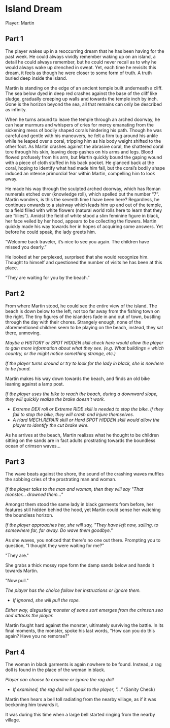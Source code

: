 # Island Dream

Player: Martin

## Part 1

The player wakes up in a reoccurring dream that he has been having for the past week. He could always vividly remember waking up on an island, a detail he could always remember, but he could never recall as to why he would always wake up drenched in sweat. Yet, each time he revisits this dream, it feels as though he were closer to some form of truth. A truth buried deep inside the island. 

Martin is standing on the edge of an ancient temple built underneath a cliff. The sea below dyed in deep red crashes against the base of the cliff like sludge, gradually creeping up walls and towards the temple inch by inch. Gone is the horizon beyond the sea, all that remains can only be described as infinity.

When he turns around to leave the temple through an arched doorway, he can hear murmurs and whispers of cries for mercy emanating from the sickening mess of bodily shaped corals hindering his path. Though he was careful and gentle with his maneuvers, he felt a firm tug around his ankle while he leaped over a coral, tripping him as his body weight shifted to the other foot. As Martin crashes against the abrasive coral, the shattered coral tore through his skin, leaving deep gashes on his arms and legs. Blood flowed profusely from his arm, but Martin quickly bound the gaping wound with a piece of cloth stuffed in his back pocket. He glanced back at the coral, hoping to identify what had made him fall, but the coral’s bodily shape induced an intense primordial fear within Martin, compelling him to look away.

He made his way through the sculpted arched doorway, which has Roman numerals etched over (knowledge roll), which spelled out the number “7”. Martin wonders, is this the seventh time I have been here? Regardless, he continues onwards to a stairway which leads him up and out of the temple, to a field filled with white flowers (natural world rolls here to learn that they are “lilies”). Amidst the field of white stood a slim feminine figure in black, her face veiled by her hood, appears to be collecting the flowers. Martin quickly made his way towards her in hopes of acquiring some answers. Yet before he could speak, the lady greets him.

“Welcome back traveler, it’s nice to see you again. The children have missed you dearly.”

He looked at her perplexed, surprised that she would recognize him. Thought to himself and questioned the number of visits he has been at this place.

“They are waiting for you by the beach.”

## Part 2

From where Martin stood, he could see the entire view of the island. The beach is down below to the left, not too far away from the fishing town on the right. The tiny figures of the islanders fade in and out of town, bustling through the day with their chores. Strangely enough, none of the aforementioned children seem to be playing on the beach, instead, they sat there, unmoving.

*Maybe a HISTORY or SPOT HIDDEN skill check here would allow the player to gain more information about what they see. (e.g. What buildings = which country, or the might notice something strange, etc.)*

*If the player turns around or try to look for the lady in black, she is nowhere to be found.*

Martin makes his way down towards the beach, and finds an old bike leaning against a lamp post.

*If the player uses the bike to reach the beach, during a downward slope, they will quickly realize the brake doesn't work.*
- *Extreme DEX roll or Extreme RIDE skill is needed to stop the bike. If they fail to stop the bike, they will crash and injure themselves.*
- *A Hard MECH.REPAIR skill or Hard SPOT HIDDEN skill would allow the player to identify the cut brake wire.* 

As he arrives at the beach, Martin realizes what he thought to be children sitting on the sands are in fact adults prostrating towards the boundless ocean of crimson waves...

## Part 3

The wave beats against the shore, the sound of the crashing waves muffles the sobbing cries of the prostrating man and woman. 

*If the player talks to the man and woman, then they will say "That monster... drowned them..."*

Amongst them stood the same lady in black garments from before, her features still hidden behind the hood, yet Martin could sense her watching the boundless horizon.

*If the player approaches her, she will say, "They have left now, sailing, to somewhere far, far away. Do wave them goodbye."*

As she waves, you noticed that there's no one out there. Prompting you to question, "I thought they were waiting for me?"

"They are."

She grabs a thick mossy rope form the damp sands below and hands it towards Martin.

"Now pull."

*The player has the choice follow her instructions or ignore them.*
- *If ignored, she will pull the rope.*

*Either way, disgusting monster of some sort emerges from the crimson sea and attacks the player.*

Martin fought hard against the monster, ultimately surviving the battle. In its final moments, the monster, spoke his last words, "How can you do this again? Have you no remorse?"

## Part 4

The woman in black garments is again nowhere to be found. Instead, a rag doll is found in the place of the woman in black. 

*Player can choose to examine or ignore the rag doll*
- *If examined, the rag doll will speak to the player, "..."* (Sanity Check)
<!-- Need to insert what it says above. -->


Martin then hears a bell toll radiating from the nearby village, as if it was beckoning him towards it. 


It was during this time when a large bell started ringing from the nearby village.


